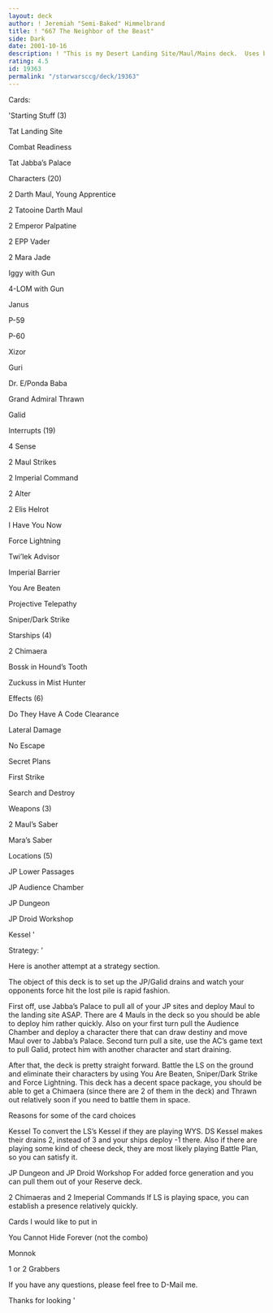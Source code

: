```yaml
---
layout: deck
author: ! Jeremiah "Semi-Baked" Himmelbrand
title: ! "667 The Neighbor of the Beast"
side: Dark
date: 2001-10-16
description: ! "This is my Desert Landing Site/Maul/Mains deck.  Uses big characters and Sense/Alter to dominate the LS.  Hope you like it."
rating: 4.5
id: 19363
permalink: "/starwarsccg/deck/19363"
---
```

Cards: 

'Starting Stuff (3)

Tat Landing Site

Combat Readiness

Tat Jabba’s Palace


Characters (20)

2 Darth Maul, Young Apprentice

2 Tatooine Darth Maul

2 Emperor Palpatine

2 EPP Vader

2 Mara Jade

Iggy with Gun

4-LOM with Gun

Janus

P-59

P-60

Xizor

Guri

Dr. E/Ponda Baba

Grand Admiral Thrawn

Galid


Interrupts (19)

4 Sense

2 Maul Strikes

2 Imperial Command

2 Alter

2 Elis Helrot

I Have You Now

Force Lightning

Twi’lek Advisor

Imperial Barrier

You Are Beaten

Projective Telepathy

Sniper/Dark Strike


Starships (4)

2 Chimaera

Bossk in Hound’s Tooth

Zuckuss in Mist Hunter


Effects (6)

Do They Have A Code Clearance

Lateral Damage

No Escape

Secret Plans

First Strike

Search and Destroy


Weapons (3)

2 Maul’s Saber

Mara’s Saber


Locations (5)

JP Lower Passages

JP Audience Chamber

JP Dungeon

JP Droid Workshop

Kessel '

Strategy: '

Here is another attempt at a strategy section.


The object of this deck is to set up the JP/Galid drains and watch your opponents force hit the lost pile is rapid fashion.


First off, use Jabba’s Palace to pull all of your JP sites and deploy Maul to the landing site ASAP.  There are 4 Mauls in the deck so you should be able to deploy him rather quickly.  Also on your first turn pull the Audience Chamber and deploy a character there that can draw destiny and move Maul over to Jabba’s Palace.  Second turn pull a site, use the AC’s game text to pull Galid, protect him with another character and start draining.


After that, the deck is pretty straight forward. Battle the LS on the ground and eliminate their characters by using You Are Beaten, Sniper/Dark Strike and Force Lightning.  This deck has a decent space package, you should be able to get a Chimaera (since there are 2 of them in the deck) and Thrawn out relatively soon if you need to battle them in space.



Reasons for some of the card choices


Kessel  To convert the LS’s Kessel if they are playing WYS.  DS Kessel makes their drains 2, instead of 3 and your ships deploy -1 there.  Also if there are playing some kind of cheese deck, they are most likely playing Battle Plan, so you can satisfy it.


JP Dungeon and JP Droid Workshop  For added force generation and you can pull them out of your Reserve deck.


2 Chimaeras and 2 Imeperial Commands  If LS is playing space, you can establish a presence relatively quickly.



Cards I would like to put in


You Cannot Hide Forever (not the combo)

Monnok

1 or 2 Grabbers


If you have any questions, please feel free to D-Mail me.


Thanks for looking '
